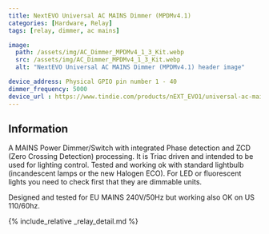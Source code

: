 ```yaml
---
title: NextEVO Universal AC MAINS Dimmer (MPDMv4.1)
categories: [Hardware, Relay]
tags: [relay, dimmer, ac mains]

image:
  path: /assets/img/AC_Dimmer_MPDMv4_1_3_Kit.webp
  src: /assets/img/AC_Dimmer_MPDMv4_1_3_Kit.webp
  alt: "NextEVO Universal AC MAINS Dimmer (MPDMv4.1) header image"

device_address: Physical GPIO pin number 1 - 40
dimmer_frequency: 5000
device_url : https://www.tindie.com/products/nEXT_EVO1/universal-ac-mains-dimmer-mpdmv41/
---
```


## Information
A MAINS Power Dimmer/Switch with integrated Phase detection and ZCD (Zero Crossing Detection) processing. It is Triac driven and intended to be used for lighting control. Tested and working ok with standard lightbulb (incandescent lamps or the new Halogen ECO). For LED or fluorescent lights you need to check first that they are dimmable units.

Designed and tested for EU MAINS 240V/50Hz but working also OK on US 110/60hz.

{% include_relative _relay_detail.md %}